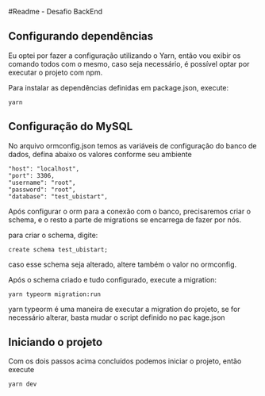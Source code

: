#Readme - Desafio BackEnd

## Configurando dependências

Eu optei por fazer a configuração utilizando o Yarn,
então vou exibir os comando todos com o mesmo,
caso seja necessário, é possível optar por executar o projeto com npm. 

Para instalar as dependências definidas em package.json, execute: 

`yarn`


## Configuração do MySQL

No arquivo ormconfig.json temos as variáveis de configuração do banco de dados, 
defina abaixo os valores conforme seu ambiente

```
"host": "localhost", 
"port": 3306,
"username": "root",
"password": "root",
"database": "test_ubistart",
``` 

Após configurar o orm para a conexão com o banco, precisaremos criar o schema, e o resto a parte de migrations se encarrega de fazer por nós.

para criar o schema, digite:

`create schema test_ubistart;`

caso esse schema seja alterado, altere também o valor no ormconfig. 


Após o schema criado e tudo configurado, execute a migration: 

`yarn typeorm migration:run`

yarn typeorm é uma maneira de executar a migration do projeto, se for necessário alterar, basta mudar o script definido no pac
kage.json 


## Iniciando o projeto

Com os dois passos acima concluídos podemos iniciar o projeto, então execute 

`yarn dev`